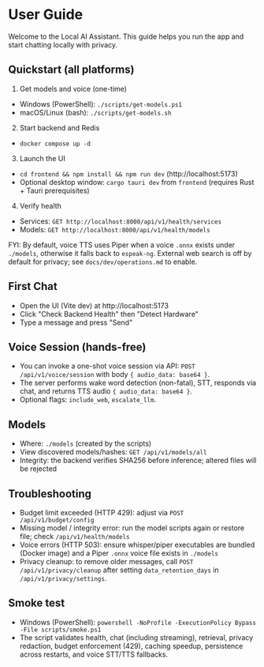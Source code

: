# User Guide

Welcome to the Local AI Assistant. This guide helps you run the app and start chatting locally with privacy.

## Quickstart (all platforms)

1) Get models and voice (one-time)
- Windows (PowerShell): `./scripts/get-models.ps1`
- macOS/Linux (bash): `./scripts/get-models.sh`

2) Start backend and Redis
- `docker compose up -d`

3) Launch the UI
- `cd frontend && npm install && npm run dev` (http://localhost:5173)
- Optional desktop window: `cargo tauri dev` from `frontend` (requires Rust + Tauri prerequisites)

4) Verify health
- Services: `GET http://localhost:8000/api/v1/health/services`
- Models: `GET http://localhost:8000/api/v1/health/models`

FYI: By default, voice TTS uses Piper when a voice `.onnx` exists under `./models`, otherwise it falls back to `espeak-ng`. External web search is off by default for privacy; see `docs/dev/operations.md` to enable.

## First Chat
- Open the UI (Vite dev) at http://localhost:5173
- Click "Check Backend Health" then "Detect Hardware"
- Type a message and press "Send"

## Voice Session (hands-free)
- You can invoke a one-shot voice session via API: `POST /api/v1/voice/session` with body `{ audio_data: base64 }`.
- The server performs wake word detection (non-fatal), STT, responds via chat, and returns TTS audio `{ audio_data: base64 }`.
- Optional flags: `include_web`, `escalate_llm`.

## Models
- Where: `./models` (created by the scripts)
- View discovered models/hashes: `GET /api/v1/models/all`
- Integrity: the backend verifies SHA256 before inference; altered files will be rejected

## Troubleshooting
- Budget limit exceeded (HTTP 429): adjust via `POST /api/v1/budget/config`
- Missing model / integrity error: run the model scripts again or restore file; check `/api/v1/health/models`
- Voice errors (HTTP 503): ensure whisper/piper executables are bundled (Docker image) and a Piper `.onnx` voice file exists in `./models`
- Privacy cleanup: to remove older messages, call `POST /api/v1/privacy/cleanup` after setting `data_retention_days` in `/api/v1/privacy/settings`.

## Smoke test
- Windows (PowerShell): `powershell -NoProfile -ExecutionPolicy Bypass -File scripts/smoke.ps1`
- The script validates health, chat (including streaming), retrieval, privacy redaction, budget enforcement (429), caching speedup, persistence across restarts, and voice STT/TTS fallbacks.
